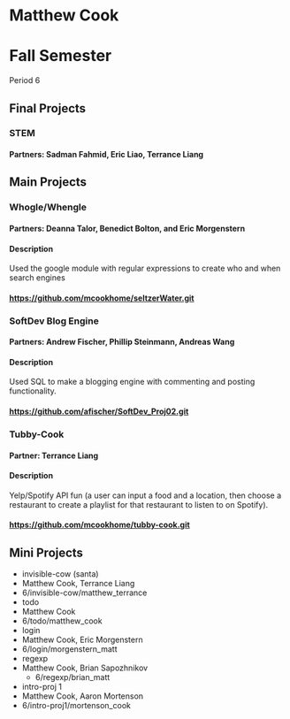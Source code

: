 Matthew Cook
==========

# Fall Semester
Period 6

## Final Projects
### STEM
#### Partners: Sadman Fahmid, Eric Liao, Terrance Liang

## Main Projects

### Whogle/Whengle
#### Partners: Deanna Talor, Benedict Bolton, and Eric Morgenstern
#### Description
Used the google module with regular expressions to create who and when search engines
#### https://github.com/mcookhome/seltzerWater.git

### SoftDev Blog Engine
#### Partners: Andrew Fischer, Phillip Steinmann, Andreas Wang
#### Description
Used SQL to make a blogging engine with commenting and posting functionality.
#### https://github.com/afischer/SoftDev_Proj02.git

### Tubby-Cook
#### Partner: Terrance Liang
#### Description
Yelp/Spotify API fun (a user can input a food and a location, then choose a restaurant to create a playlist for that restaurant to listen to on Spotify).
#### https://github.com/mcookhome/tubby-cook.git

## Mini Projects

 * invisible-cow (santa)
  * Matthew Cook, Terrance Liang
  * 6/invisible-cow/matthew_terrance
 * todo
  * Matthew Cook
  * 6/todo/matthew_cook
 * login
  * Matthew Cook, Eric Morgenstern
  * 6/login/morgenstern_matt
 * regexp
  * Matthew Cook, Brian Sapozhnikov
	* 6/regexp/brian_matt
 * intro-proj 1
  * Matthew Cook, Aaron Mortenson
  * 6/intro-proj1/mortenson_cook



